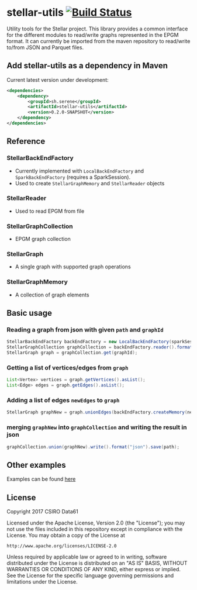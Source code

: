 # stellar-utils [![Build Status](https://travis-ci.org/data61/stellar-utils.svg?branch=master)](https://travis-ci.org/data61/stellar-utils)

Utility tools for the Stellar project. This library provides a common interface for the different modules to read/write graphs represented in the EPGM format. It can currently be imported from the maven repository to read/write to/from JSON and Parquet files. 

## Add stellar-utils as a dependency in Maven
Current latest version under development:
```xml
<dependencies>
    <dependency>
        <groupId>sh.serene</groupId>
        <artifactId>stellar-utils</artifactId>
        <version>0.2.0-SNAPSHOT</version>
    </dependency>
</dependencies>
```

## Reference
### StellarBackEndFactory
- Currently implemented with `LocalBackEndFactory` and `SparkBackEndFactory` (requires a SparkSession).
- Used to create `StellarGraphMemory` and `StellarReader` objects
### StellarReader
- Used to read EPGM from file
### StellarGraphCollection
- EPGM graph collection
### StellarGraph
- A single graph with supported graph operations
### StellarGraphMemory
- A collection of graph elements

## Basic usage
### Reading a graph from json with given `path` and `graphId`
```java
StellarBackEndFactory backEndFactory = new LocalBackEndFactory(sparkSession);
StellarGraphCollection graphCollection = backEndFactory.reader().format("json").getGraphCollection(path);
StellarGraph graph = graphCollection.get(graphId);
```
### Getting a list of vertices/edges from `graph`
```java
List<Vertex> vertices = graph.getVertices().asList();
List<Edge> edges = graph.getEdges().asList();
```
### Adding a list of edges `newEdges` to `graph`
```java
StellarGraph graphNew = graph.unionEdges(backEndFactory.createMemory(newEdges));
```
### merging `graphNew` into `graphCollection` and writing the result in json
```java
graphCollection.union(graphNew).write().format("json").save(path);
```

## Other examples
Examples can be found [here](src/main/java/sh/serene/stellarutils/examples)

## License

Copyright 2017 CSIRO Data61

Licensed under  the Apache License, Version  2.0 (the "License"); you  may not
use  the files  included  in this  repository except  in  compliance with  the
License.  You may obtain a copy of the License at

    http://www.apache.org/licenses/LICENSE-2.0

Unless  required  by  applicable  law   or  agreed  to  in  writing,  software
distributed under  the License  is distributed  on an  "AS IS"  BASIS, WITHOUT
WARRANTIES OR  CONDITIONS OF  ANY KIND,  either express  or implied.   See the
License for the specific language  governing permissions and limitations under
the License.
